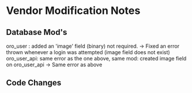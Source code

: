 # Vendor Modification Notes

## Database Mod's

oro_user : added an 'image' field (binary) not required.
    -> Fixed an error thrown whenever a login was attempted (image field does not exist)
oro_user_api: same error as the one above, same mod: created image field on oro_user_api
    -> Same error as above



## Code Changes
